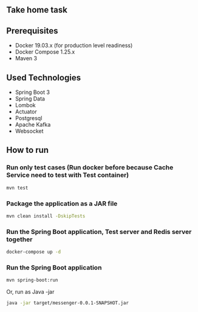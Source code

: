 ## Take home task

## Prerequisites

* Docker 19.03.x (for production level readiness)
* Docker Compose 1.25.x
* Maven 3

## Used Technologies
* Spring Boot 3
* Spring Data
* Lombok
* Actuator
* Postgresql
* Apache Kafka
* Websocket

## How to run

### Run only test cases (Run docker before because Cache Service need to test with Test container)

```sh
mvn test
```

### Package the application as a JAR file

```sh
mvn clean install -DskipTests
```

### Run the Spring Boot application, Test server and Redis server together

```sh
docker-compose up -d
```

### Run the Spring Boot application

```sh
mvn spring-boot:run
```

Or, run as Java -jar

```sh
java -jar target/messenger-0.0.1-SNAPSHOT.jar
```